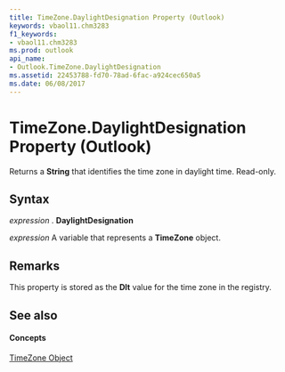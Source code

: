 ```yaml
---
title: TimeZone.DaylightDesignation Property (Outlook)
keywords: vbaol11.chm3283
f1_keywords:
- vbaol11.chm3283
ms.prod: outlook
api_name:
- Outlook.TimeZone.DaylightDesignation
ms.assetid: 22453788-fd70-78ad-6fac-a924cec650a5
ms.date: 06/08/2017
---
```



# TimeZone.DaylightDesignation Property (Outlook)

Returns a **String** that identifies the time zone in daylight time. Read-only.


## Syntax

 _expression_ . **DaylightDesignation**

 _expression_ A variable that represents a **TimeZone** object.


## Remarks

This property is stored as the **Dlt** value for the time zone in the registry.


## See also


#### Concepts


[TimeZone Object](timezone-object-outlook.md)

